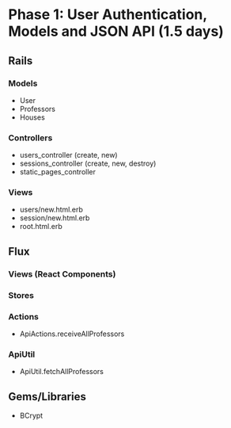 # Phase 1: User Authentication, Models and JSON API (1.5 days)

## Rails

### Models
* User
* Professors
* Houses

### Controllers
* users_controller (create, new)
* sessions_controller (create, new, destroy)
* static_pages_controller

### Views
* users/new.html.erb
* session/new.html.erb
* root.html.erb

## Flux

### Views (React Components)
### Stores
### Actions
* ApiActions.receiveAllProfessors

### ApiUtil
* ApiUtil.fetchAllProfessors

## Gems/Libraries
* BCrypt
